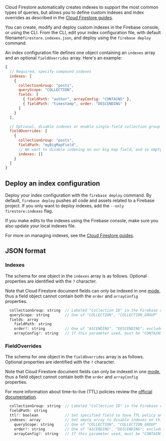 Cloud Firestore automatically creates indexes to support the most common types of queries, but allows you to define custom indexes and index overrides as described in the [Cloud Firestore guides](https://firebase.google.com/docs/firestore/query-data/index-overview).

You can create, modify and deploy custom indexes in the Firebase console, or using the CLI. From the CLI, edit your index configuration file, with default filename`firestore.indexes.json`, and deploy using the <code>firebase deploy</code> command.

An index configuration file defines one object containing an <code>indexes</code> array and an optional <code>fieldOverrides</code> array. Here's an example:

```javascript
{
  // Required, specify compound indexes
  indexes: [
    {
      collectionGroup: "posts",
      queryScope: "COLLECTION",
      fields: [
        { fieldPath: "author", arrayConfig: "CONTAINS" },
        { fieldPath: "timestamp", order: "DESCENDING" }
      ]
    }
  ],

  // Optional, disable indexes or enable single-field collection group indexes
  fieldOverrides: [
    {
      collectionGroup: "posts",
      fieldPath: "myBigMapField",
      // We want to disable indexing on our big map field, and so empty the indexes array
      indexes: []
    }
  ]
}
```

## Deploy an index configuration

Deploy your index configuration with the `firebase deploy` command. By default, `firebase deploy` pushes all code and assets related to a Firebase project. If you only want to deploy indexes, add the `--only firestore:indexes` flag.

If you make edits to the indexes using the Firebase console, make sure you also update your local indexes file.

For more on managing indexes, see the [Cloud Firestore guides](https://firebase.google.com/docs/firestore/query-data/indexing).

## JSON format

### Indexes

The schema for one object in the `indexes` array is as follows. Optional properties are identified with the `?` character.

Note that Cloud Firestore document fields can only be indexed in one [mode](https://firebase.google.com/docs/firestore/query-data/index-overview#index_modes), thus a field object cannot contain both the `order` and `arrayConfig` properties.

```javascript
  collectionGroup: string  // Labeled "Collection ID" in the Firebase console
  queryScope: string       // One of "COLLECTION", "COLLECTION_GROUP"
  fields: array
    fieldPath: string
    order?: string         // One of "ASCENDING", "DESCENDING"; excludes arrayConfig property
    arrayConfig?: string   // If this parameter used, must be "CONTAINS"; excludes order property
```

### FieldOverrides

The schema for one object in the `fieldOverrides` array is as follows. Optional properties are identified with the `?` character.

Note that Cloud Firestore document fields can only be indexed in one [mode](https://firebase.google.com/docs/firestore/query-data/index-overview#index_modes), thus a field object cannot contain both the `order` and `arrayConfig` properties.

For more information about time-to-live (TTL) policies review the [official documentation](https://cloud.google.com/firestore/docs/ttl).

```javascript
  collectionGroup: string  // Labeled "Collection ID" in the Firebase console
  fieldPath: string
  ttl?: boolean            // Set specified field to have TTL policy and be eligible for deletion
  indexes: array           // Set empty array to disable indexes on this collectionGroup + fieldPath
    queryScope: string     // One of "COLLECTION", "COLLECTION_GROUP"
    order?: string         // One of "ASCENDING", "DESCENDING"; excludes arrayConfig property
    arrayConfig?: string   // If this parameter used, must be "CONTAINS"; excludes order property
```
